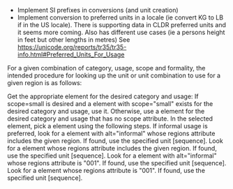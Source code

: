 * Implement SI prefixes in conversions (and unit creation)
* Implement conversion to preferred units in a locale (ie convert KG to LB if in the US locale).  There is supporting data in CLDR preferred units and it seems more coming. Also has different use cases (ie a persons height in feet but other lengths in metres) See https://unicode.org/reports/tr35/tr35-info.html#Preferred_Units_For_Usage


For a given combination of category, usage, scope and formality, the intended procedure for looking up the unit or unit combination to use for a given region is as follows:

Get the appropriate <unitPreferences> element for the desired category and usage: If scope=small is desired and a <unitPreferences> element with scope="small" exists for the desired category and usage, use it. Otherwise, use a <unitPreferences> element for the desired category and usage that has no scope attribute. In the selected <unitPreferences> element, pick a <unitPreference> element using the following steps.
If informal usage is preferred, look for a <unitPreference> element with alt="informal" whose regions attribute includes the given region. If found, use the specified unit [sequence].
Look for a <unitPreference> element whose regions attribute includes the given region. If found, use the specified unit [sequence].
Look for a <unitPreference> element with alt="informal" whose regions attribute is "001". If found, use the specified unit [sequence].
Look for a <unitPreference> element whose regions attribute is "001". If found, use the specified unit [sequence].